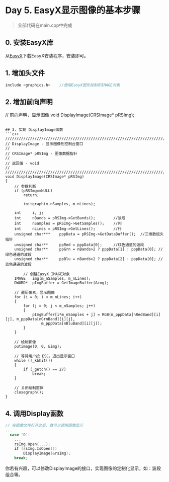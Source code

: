 # Day 5. EasyX显示图像的基本步骤

> 全部代码在main.cpp中完成
## 0. 安装EasyX库
从[EasyX](http://easyx.cn)下载EasyX安装程序，安装即可。

## 1. 增加头文件
```c++
include <graphics.h>	//使用EasyX图形绘制和IMAGE对象
```

## 2. 增加前向声明
// 前向声明，显示图像
void DisplayImage(CRSImage* pRSImg);
```

## 3. 实现 DisplayImage函数
```c++
//////////////////////////////////////////////////////////////////////////
// DisplayImage - 显示图像到控制台窗口									//
// CRSImage* pRSImg - 图像数据指针										//
// 返回值 - void														//
//////////////////////////////////////////////////////////////////////////
void DisplayImage(CRSImage* pRSImg)
{
	// 参数判断
	if (pRSImg==NULL)
		return;
	
        initgraph(m_nSamples, m_nLines);

	int		i, j;	
	int		nBands = pRSImg->GetBands();		//波段
	int		nSamples = pRSImg->GetSamples();	//列
	int		nLines = pRSImg->GetLines();		//行
	unsigned char***	pppData = pRSImg->GetDataBuffer();	//三维数组头指针
	unsigned char**		ppRed = pppData[0];		//红色通道的波段
	unsigned char**		ppGrn = nBands>2 ? pppData[1] : pppData[0];	//绿色通道的波段
	unsigned char**		ppBlu = nBands>2 ? pppData[2] : pppData[0];	//蓝色通道的波段

        // 创建EasyX IMAGE对象
	IMAGE	img(m_nSamples, m_nLines);
	DWORD*	pImgBuffer = GetImageBuffer(&img);

	// 遍历像素，显示图像
	for (i = 0; i < m_nLines; i++)
	{
		for (j = 0; j < m_nSamples; j++)
		{
			pImgBuffer[i*m_nSamples + j] = RGB(m_pppData[nRedBand][i][j], m_pppData[nGrnBand][i][j],
				m_pppData[nBluBand][i][j]);
		}
	}

	// 绘制影像
	putimage(0, 0, &img);

	// 等待用户按 ESC，退出显示窗口
	while (!_kbhit())
	{
		if (_getch() == 27)
			break;
	}

	// 关闭绘制窗体
	closegraph();
}
```

## 4. 调用Display函数

```c++
// 在图像文件打开之后，就可以调用图像显示
...
  case 'O':
	...
	rsImg.Open(...);
	if (rsImg.IsOpen())
		DisplayImage(&rsImg);
	break;
```
你若有兴趣，可以修改DisplayImage的接口，实现图像的定制化显示，如：波段组合等。
